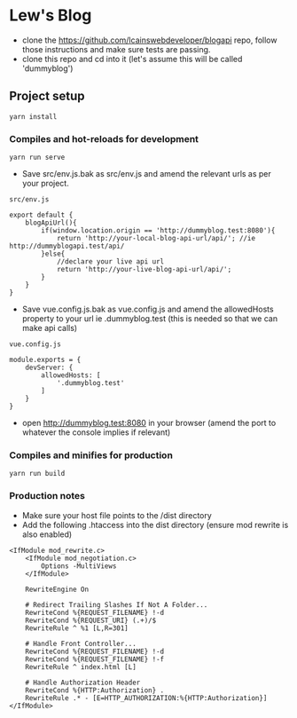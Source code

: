 # Lew's Blog

- clone the https://github.com/lcainswebdeveloper/blogapi repo, follow those instructions and make sure tests are passing.
- clone this repo and cd into it (let's assume this will be called 'dummyblog')


## Project setup
```
yarn install
```

### Compiles and hot-reloads for development
```
yarn run serve
```
- Save src/env.js.bak as src/env.js and amend the relevant urls as per your project.
```
src/env.js

export default {
    blogApiUrl(){
        if(window.location.origin == 'http://dummyblog.test:8080'){
            return 'http://your-local-blog-api-url/api/'; //ie http://dummyblogapi.test/api/
        }else{
            //declare your live api url
            return 'http://your-live-blog-api-url/api/';
        }
    }
}
```
- Save vue.config.js.bak as vue.config.js and amend the allowedHosts property to your url ie .dummyblog.test (this is needed so that we can make api calls)
```
vue.config.js

module.exports = {
    devServer: {
        allowedHosts: [
            '.dummyblog.test'
        ]
    }
}
```
- open http://dummyblog.test:8080 in your browser (amend the port to whatever the console implies if relevant)

### Compiles and minifies for production
```
yarn run build
```

### Production notes
- Make sure your host file points to the /dist directory
- Add the following .htaccess into the dist directory (ensure mod rewrite is also enabled)

```
<IfModule mod_rewrite.c>
    <IfModule mod_negotiation.c>
        Options -MultiViews
    </IfModule>

    RewriteEngine On

    # Redirect Trailing Slashes If Not A Folder...
    RewriteCond %{REQUEST_FILENAME} !-d
    RewriteCond %{REQUEST_URI} (.+)/$
    RewriteRule ^ %1 [L,R=301]

    # Handle Front Controller...
    RewriteCond %{REQUEST_FILENAME} !-d
    RewriteCond %{REQUEST_FILENAME} !-f
    RewriteRule ^ index.html [L]

    # Handle Authorization Header
    RewriteCond %{HTTP:Authorization} .
    RewriteRule .* - [E=HTTP_AUTHORIZATION:%{HTTP:Authorization}]
</IfModule>
```